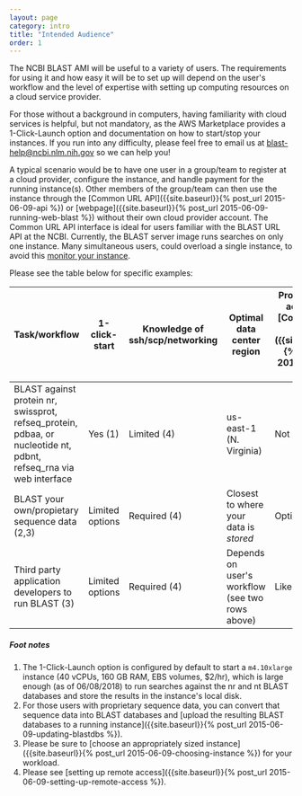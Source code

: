 ```yaml
---
layout: page
category: intro
title: "Intended Audience"
order: 1
---
```


The NCBI BLAST AMI will be useful to a variety of users. The requirements for
using it and how easy it will be to set up will depend on the user's workflow
and the level of expertise with setting up computing resources on a cloud
service provider.

For those without a background in computers, having familiarity with cloud
services is helpful, but not mandatory, as the AWS Marketplace provides a
1-Click-Launch option and documentation on how to start/stop your instances. 
If you run into any difficulty, please feel free to email us at
blast-help@ncbi.nlm.nih.gov so we can help you!

A typical scenario would be to have one user in a group/team to register at a cloud
provider, configure the instance, and handle payment for the running
instance(s). Other members of the group/team can then use the instance through the 
[Common URL API]({{site.baseurl}}{% post_url 2015-06-09-api %}) or [webpage]({{site.baseurl}}{% post_url 2015-06-09-running-web-blast %})
without their own cloud provider account. The Common URL API interface
is ideal for users familiar with the BLAST URL API at the NCBI. Currently, the
BLAST server image runs searches on only one instance. Many simultaneous users,
could overload a single instance, to avoid this [monitor your instance](https://docs.aws.amazon.com/AWSEC2/latest/UserGuide/monitoring-system-instance-status-check.html).

Please see the table below for specific examples:

| Task/workflow | 1-click-start | Knowledge of ssh/scp/networking| Optimal data center region| Programmatic access via [Common URL API]({{site.baseurl}}{% post_url 2015-06-09-api %})|
|---------------|---------------|---------------------------------|------------------------|--------------------|
|BLAST against protein nr, swissprot, <br>refseq_protein, pdbaa, or <br>nucleotide nt, pdbnt, refseq_rna via web interface|Yes (1) |Limited (4)| us-east-1 (N. Virginia)| Not applicable|
|BLAST your own/propietary sequence data (2,3) |Limited options|Required (4)|Closest to where your data is *stored*|Optional|
|Third party application developers to run BLAST (3)|Limited options|Required (4)|Depends on user's workflow (see two rows above)|Likely required|

##### Foot notes

1. The 1-Click-Launch option is configured by default to start a `m4.10xlarge` instance (40 vCPUs, 160 GB RAM, EBS volumes, $2/hr), which is large enough (as of 06/08/2018) to run searches against the nr and nt BLAST databases and store the results in the instance's local disk.
2. For those users with proprietary sequence data, you can convert that sequence data into BLAST databases and [upload the resulting BLAST databases to a running instance]({{site.baseurl}}{% post_url 2015-06-09-updating-blastdbs %}).
3. Please be sure to [choose an appropriately sized instance]({{site.baseurl}}{% post_url 2015-06-09-choosing-instance %}) for your workload.
4. Please see [setting up remote access]({{site.baseurl}}{% post_url 2015-06-09-setting-up-remote-access %}).
